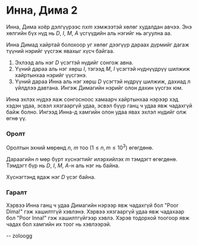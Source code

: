 Инна, Дима 2
============
Инна, Дима хоёр дэлгүүрээс $n x m$ хэмжээтэй хөлөг худалдан авчээ. Энэ
хөлгийн бүх нүд нь $D$, $I$, $M$, $A$ үсгүүдийн аль нэгийг нь агуулна аа.

Инна Димад хайртай болохоор уг хөлөг дээгүүр дараах дүрмийг дагаж түүний нэрийг
үүсгэж явахыг хүсч байгаа.

 1. Эхлээд аль нэг $D$ үсэгтэй нүдийг сонгож авна.
 2. Үүний дараа аль нэг хөрш $I$, тэгээд $M$, $I$ үсэгтэй нүднүүдрүү шилжиж хайртынхаа нэрийг үүсгэнэ.
 3. Үүний дараа Инна аль нэг хөрш $D$ үсэгтэй нүдрүү шилжиж, дахиад л үйлдлээ давтана. Ингэж Димагийн нэрийг олон дахин үүсгэх юм.

Инна эхлэх нүдээ яаж сонгосноос хамаарч хайртынхаа нэрээр хэд хэдэн удаа, эсвэл
хязгааргүй удаа, эсвэл бүүр ганц ч удаа явж чадахгүй байж болно. Ингээд Инна-д
хамгийн олон удаа явах эхлэл нүдийг олж өгнө үү.


### Оролт
Оролтын эхний мөрөнд $n$, $m$ тоо ($1 ≤ n, m ≤ 10^3$) өгөгдөнө.

Дараагийн $n$ мөр бүрт хүснэгтийг илэрхийлэх $m$ тэмдэгт өгөгдөнө. Тэмдэгт бүр
нь $D$, $I$, $M$, $A$-н аль нэг нь байна.

Хүснэгтэнд ядаж нэг $D$ үсэг байна.


### Гаралт
Хэрвээ Инна ганц ч удаа Димагийн нэрээр явж чадахгүй бол "Poor Dima!" гэж
хашилтгүй хэвлэнэ. Хэрвээ хязгааргүй удаа явж чадахаар бол "Poor Inna!" гэж
хашилтгүйгээр хэвлэ. Хэрэв тодорхой тоогоор явж чадах бол хамгийн их тоог нь
хэвлээрэй.

-- zoloogg
